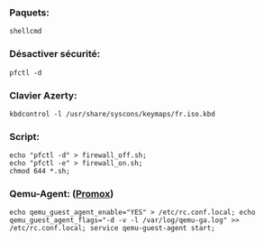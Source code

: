 ### Paquets:
```
shellcmd
```

### Désactiver sécurité:
```
pfctl -d 
```
### Clavier Azerty:
```
kbdcontrol -l /usr/share/syscons/keymaps/fr.iso.kbd
```

### Script:
```echo "kbdcontrol -l /usr/share/syscons/keymaps/fr.iso.kbd " > fr.sh
echo "pfctl -d" > firewall_off.sh;
echo "pfctl -e" > firewall_on.sh;
chmod 644 *.sh;
```

### Qemu-Agent: ([Promox](https://forum.netgate.com/topic/162083/pfsense-vm-on-proxmox-qemu-agent-installation))
```
echo qemu_guest_agent_enable="YES" > /etc/rc.conf.local; echo qemu_guest_agent_flags="-d -v -l /var/log/qemu-ga.log" >> /etc/rc.conf.local; service qemu-guest-agent start;
```

